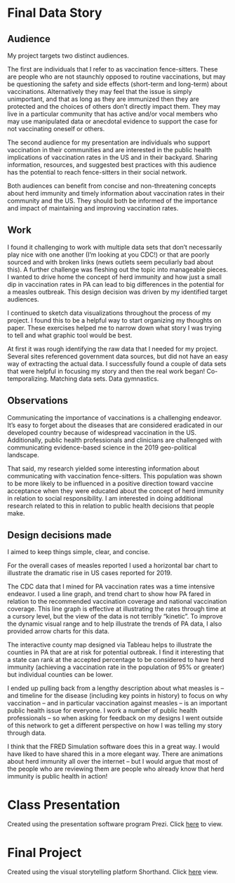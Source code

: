 # Final Data Story

## Audience

My project targets two distinct audiences. 


The first are individuals that I refer to as vaccination fence-sitters. These are people who are not staunchly opposed to routine vaccinations, but may be questioning the safety and side effects (short-term and long-term) about vaccinations. Alternatively they may feel that the issue is simply unimportant, and that as long as they are immunized then they are protected and the choices of others don’t directly impact them. They may live in a particular community that has active and/or vocal members who may use manipulated data or anecdotal  evidence to support the case for not vaccinating oneself or others.


The second audience for my presentation are individuals who support vaccination in their communities and are interested in the public health implications of vaccination rates in the US and in their backyard. Sharing information, resources, and suggested best practices with this audience has the potential to reach fence-sitters in their social network.


Both audiences can benefit from concise and non-threatening concepts about herd immunity and timely information about vaccination rates in their community and the US. They should both be informed of the importance and impact of maintaining and improving vaccination rates.


## Work

I found it challenging to work with multiple data sets that don’t necessarily play nice with one another (I’m looking at you CDC!) or that are poorly sourced and with broken links (news outlets seem peculiarly bad about this). A further challenge was fleshing out the topic into manageable pieces. I wanted to drive home the concept of herd immunity and how just a small dip in vaccination rates in PA can lead to big differences in the potential for a measles outbreak. This design decision was driven by my identified target audiences.


I continued to sketch data visualizations throughout the process of my project. I found this to be a helpful way to start organizing my thoughts on paper. These exercises helped me to narrow down what story I was trying to tell and what graphic tool would be best.


At first it was rough identifying the raw data that I needed for my project. Several sites referenced government data sources, but did not have an easy way of extracting the actual data. I successfully found a couple of data sets that were helpful in focusing my story and then the real work began! Co-temporalizing. Matching data sets. Data gymnastics.


## Observations

Communicating the importance of vaccinations is a challenging endeavor. It’s easy to forget about the diseases that are considered eradicated in our developed country because of widespread vaccination in the US. Additionally, public health professionals and clinicians are challenged with communicating evidence-based science in the 2019 geo-political landscape.


That said, my research yielded some interesting information about communicating with vaccination fence-sitters. This population was shown to be more likely to be influenced in a positive direction toward vaccine acceptance when they were educated about the concept of herd immunity in relation to social responsibility. I am interested in doing additional research related to this in relation to public health decisions that people make.


## Design decisions made

I aimed to keep things simple, clear, and concise.


For the overall cases of measles reported I used a horizontal bar chart to illustrate the dramatic rise in US cases reported for 2019.


The CDC data that I mined for PA vaccination rates was a time intensive endeavor. I used a line graph, and trend chart to show how PA fared in relation to the recommended vaccination coverage and national vaccination coverage. This line graph is effective at illustrating the rates through time at a cursory level, but the view of the data is not terribly “kinetic”.  To improve the dynamic visual range and to help illustrate the trends of PA data, I also provided arrow charts for this data.


The interactive county map designed via Tableau helps to illustrate the counties in PA that are at risk for potential outbreak. I find it interesting that a state can rank at the accepted percentage to be considered to have herd immunity (achieving a vaccination rate in the population of 95% or greater) but individual counties can be lower.


I ended up pulling back from a lengthy description about what measles is – and timeline for the disease (including key points in history) to focus on why vaccination – and in particular vaccination against measles – is an important public health issue for everyone. I work a number of public health professionals – so when asking for feedback on my designs I went outside of this network to get a different perspective on how I was telling my story through data.


I think that the FRED Simulation software does this in a great way. I would have liked to have shared this in a more elegant way. There are animations about herd immunity all over the internet – but I would argue that most of the people who are reviewing them are people who already know that herd immunity is public health in action!


# Class Presentation

Created using the presentation software program Prezi. Click [here](https://prezi.com/view/2SV4JCfIV8DuZ9g5kJrQ/) to view.

# Final Project

Created using the visual storytelling platform Shorthand. Click [here](here) view.

